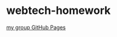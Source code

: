 # webtech-homework
[my group GitHub Pages](https://krisadabig.github.io/webtech-homework/ "my group GitHub Pages home page")